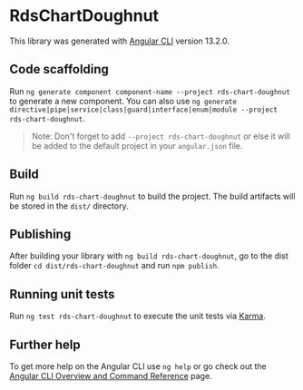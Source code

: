 # RdsChartDoughnut

This library was generated with [Angular CLI](https://github.com/angular/angular-cli) version 13.2.0.

## Code scaffolding

Run `ng generate component component-name --project rds-chart-doughnut` to generate a new component. You can also use `ng generate directive|pipe|service|class|guard|interface|enum|module --project rds-chart-doughnut`.
> Note: Don't forget to add `--project rds-chart-doughnut` or else it will be added to the default project in your `angular.json` file. 

## Build

Run `ng build rds-chart-doughnut` to build the project. The build artifacts will be stored in the `dist/` directory.

## Publishing

After building your library with `ng build rds-chart-doughnut`, go to the dist folder `cd dist/rds-chart-doughnut` and run `npm publish`.

## Running unit tests

Run `ng test rds-chart-doughnut` to execute the unit tests via [Karma](https://karma-runner.github.io).

## Further help

To get more help on the Angular CLI use `ng help` or go check out the [Angular CLI Overview and Command Reference](https://angular.io/cli) page.
